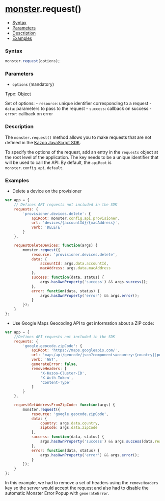 # [monster][monster].request()

* [Syntax](#syntax)
* [Parameters](#parameters)
* [Description](#description)
* [Examples](#examples)

### Syntax
```javascript
monster.request(options);
```

### Parameters
* `options` (mandatory)

 Type: [Object][object_literal]

 Set of options:
    - `resource`: unique identifier corresponding to a request
    - `data`: parameters to pass to the request
    - `success`: callback on success
    - `error`: callback on error

### Description
The `monster.request()` method allows you to make requests that are not defined in the [Kazoo JavaScript SDK][kazooSdk].

To specify the options of the request, add an entry in the `requests` object at the root level of the application. The key needs to be a unique identifier that will be used to call the API. By default, the `apiRoot` is `monster.config.api.default`.

### Examples
* Delete a device on the provisioner
```javascript
var app = {
    // Defines API requests not included in the SDK
    requests: {
        'provisioner.devices.delete': {
            apiRoot: monster.config.api.provisioner,
            url: 'devices/{accountId}/{macAddress}',
            verb: 'DELETE'
        }
    },

    requestDeleteDevices: function(args) {
        monster.request({
            resource: 'provisioner.devices.delete',
            data: {
                accountId: args.data.accountId,
                macAddress: args.data.macAddress
            },
            success: function(data, status) {
                args.hasOwnProperty('success') && args.success();
            },
            error: function(data, status) {
                args.hasOwnProperty('error') && args.error();
            }
        });
    }
};
```
* Use Google Maps Geocoding API to get information about a ZIP code:
```javascript
var app = {
    //Defines API requests not included in the SDK
    requests: {
        'google.geocode.zipCode': {
            apiRoot: 'https://maps.googleapis.com/',
            url: 'maps/api/geocode/json?components=country:{country}|postal_code:}zipCode}',
            verb: 'GET',
            generateError: false,
            removeHeaders: [
                'X-Kazoo-Cluster-ID',
                'X-Auth-Token',
                'Content-Type'
            ]
        }
    },

    requestGetAddressFromZipCode: function(args) {
        monster.request({
            resource: 'google.geocode.zipCode',
            data: {
                country: args.data.country,
                zipCode: args.data.zipCode
            },
            success: function(data, status) {
                args.hasOwnProperty('success') && args.success(data.results);
            },
            error: function(data, status) {
                args.hasOwnProperty('error') && args.error();
            }
        });
    }
};
```
In this example, we had to remove a set of headers using the `removeHeaders` key so the server would accept the request and also had to disable the automatic Monster Error Popup with `generateError`.

[monster]: ../monster.md

[object_literal]: https://developer.mozilla.org/en-US/docs/Web/JavaScript/Guide/Values,_variables,_and_literals#Object_literals
[kazooSdk]: ../kazooSdk.md